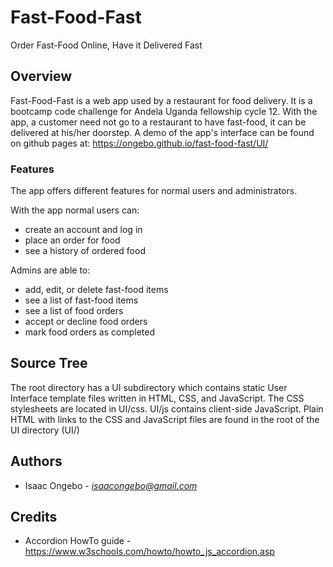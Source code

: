 # Fast-Food-Fast
Order Fast-Food Online, Have it Delivered Fast

## Overview
Fast-Food-Fast is a web app used by a restaurant for food delivery. It is a bootcamp code challenge for Andela Uganda fellowship cycle 12. With the app, a customer need not go to a restaurant to have fast-food, it can be delivered at his/her doorstep.
A demo of the app's interface can be found on github pages at:
https://ongebo.github.io/fast-food-fast/UI/
### Features
The app offers different features for normal users and administrators.

With the app normal users can:
* create an account and log in
* place an order for food
* see a history of ordered food

Admins are able to:
* add, edit, or delete fast-food items
* see a list of fast-food items
* see a list of food orders
* accept or decline food orders
* mark food orders as completed

## Source Tree
The root directory has a UI subdirectory which contains static User Interface template files written in HTML, CSS, and JavaScript. The CSS stylesheets are located in UI/css. UI/js contains client-side JavaScript.
Plain HTML with links to the CSS and JavaScript files are found in the root of the UI directory (UI/)

## Authors
* Isaac Ongebo - *isaacongebo@gmail.com*

## Credits
* Accordion HowTo guide - https://www.w3schools.com/howto/howto_js_accordion.asp